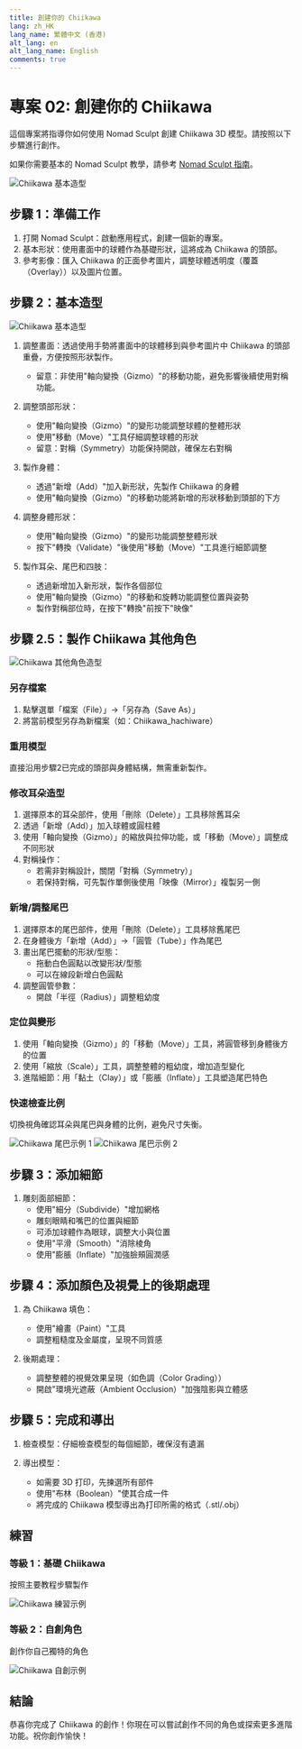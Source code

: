 ```yaml
---
title: 創建你的 Chiikawa
lang: zh_HK
lang_name: 繁體中文 (香港)
alt_lang: en
alt_lang_name: English
comments: true
---
```


# 專案 02: 創建你的 Chiikawa

這個專案將指導你如何使用 Nomad Sculpt 創建 Chiikawa 3D 模型。請按照以下步驟進行創作。

如果你需要基本的 Nomad Sculpt 教學，請參考 [Nomad Sculpt 指南](../resources/NomadSculpt/index.md)。

![Chiikawa 基本造型](./images/chiikawa-01.jpg)

## 步驟 1：準備工作

1. 打開 Nomad Sculpt：啟動應用程式，創建一個新的專案。
2. 基本形狀：使用畫面中的球體作為基礎形狀，這將成為 Chiikawa 的頭部。
3. 參考影像：匯入 Chiikawa 的正面參考圖片，調整球體透明度（覆蓋（Overlay））以及圖片位置。

## 步驟 2：基本造型

![Chiikawa 基本造型](./images/chiikawa-02.jpg)

1. 調整畫面：透過使用手勢將畫面中的球體移到與參考圖片中 Chiikawa 的頭部重疊，方便按照形狀製作。
   - 留意：非使用"軸向變換（Gizmo）"的移動功能，避免影響後續使用對稱功能。

2. 調整頭部形狀：
   - 使用"軸向變換（Gizmo）"的變形功能調整球體的整體形狀
   - 使用"移動（Move）"工具仔細調整球體的形狀
   - 留意：對稱（Symmetry）功能保持開啟，確保左右對稱

3. 製作身體：
   - 透過"新增（Add）"加入新形狀，先製作 Chiikawa 的身體
   - 使用"軸向變換（Gizmo）"的移動功能將新增的形狀移動到頭部的下方

4. 調整身體形狀：
   - 使用"軸向變換（Gizmo）"的變形功能調整整體形狀
   - 按下"轉換（Validate）"後使用"移動（Move）"工具進行細節調整

5. 製作耳朵、尾巴和四肢：
   - 透過新增加入新形狀，製作各個部位
   - 使用"軸向變換（Gizmo）"的移動和旋轉功能調整位置與姿勢
   - 製作對稱部位時，在按下"轉換"前按下"映像"

## 步驟 2.5：製作 Chiikawa 其他角色

![Chiikawa 其他角色造型](./images/chiikawa-03.jpg)

### 另存檔案

1. 點擊選單「檔案（File）」→「另存為（Save As）」
2. 將當前模型另存為新檔案（如：Chiikawa_hachiware）

### 重用模型

直接沿用步驟2已完成的頭部與身體結構，無需重新製作。

### 修改耳朵造型

1. 選擇原本的耳朵部件，使用「刪除（Delete）」工具移除舊耳朵
2. 透過「新增（Add）」加入球體或圓柱體
3. 使用「軸向變換（Gizmo）」的縮放與拉伸功能，或「移動（Move）」調整成不同形狀
4. 對稱操作：
   - 若需非對稱設計，關閉「對稱（Symmetry）」
   - 若保持對稱，可先製作單側後使用「映像（Mirror）」複製另一側

### 新增/調整尾巴

1. 選擇原本的尾巴部件，使用「刪除（Delete）」工具移除舊尾巴
2. 在身體後方「新增（Add）」→「圓管（Tube）」作為尾巴
3. 畫出尾巴擺動的形狀/型態：
   - 拖動白色圓點以改變形狀/型態
   - 可以在線段新增白色圓點
4. 調整圓管參數：
   - 開啟「半徑（Radius）」調整粗幼度

### 定位與變形

1. 使用「軸向變換（Gizmo）」的「移動（Move）」工具，將圓管移到身體後方的位置
2. 使用「縮放（Scale）」工具，調整整體的粗幼度，增加造型變化
3. 進階細節：用「黏土（Clay）」或「膨脹（Inflate）」工具塑造尾巴特色

### 快速檢查比例

切換視角確認耳朵與尾巴與身體的比例，避免尺寸失衡。

<div class="image-row">
    <img src="./images/chiikawa-04.jpg" alt="Chiikawa 尾巴示例 1" />
    <img src="./images/chiikawa-05.jpg" alt="Chiikawa 尾巴示例 2" />
</div>

## 步驟 3：添加細節

1. 雕刻面部細節：
   - 使用"細分（Subdivide）"增加網格
   - 雕刻眼睛和嘴巴的位置與細節
   - 可添加球體作為眼球，調整大小與位置
   - 使用"平滑（Smooth）"消除棱角
   - 使用"膨脹（Inflate）"加強臉頰圓潤感

## 步驟 4：添加顏色及視覺上的後期處理

1. 為 Chiikawa 填色：
   - 使用"繪畫（Paint）"工具
   - 調整粗糙度及金屬度，呈現不同質感

2. 後期處理：
   - 調整整體的視覺效果呈現（如色調（Color Grading））
   - 開啟"環境光遮蔽（Ambient Occlusion）"加強陰影與立體感

## 步驟 5：完成和導出

1. 檢查模型：仔細檢查模型的每個細節，確保沒有遺漏

2. 導出模型：
   - 如需要 3D 打印，先揀選所有部件
   - 使用"布林（Boolean）"使其合成一件
   - 將完成的 Chiikawa 模型導出為打印所需的格式（.stl/.obj）

## 練習

<div class="image-grid">
    <div class="image-item">
        <h3>等級 1：基礎 Chiikawa</h3>
        <p>按照主要教程步驟製作</p>
        <img src="./images/chiikawa-06.jpg" alt="Chiikawa 練習示例" class="tutorial-image" />
    </div>
    <div class="image-item">
        <h3>等級 2：自創角色</h3>
        <p>創作你自己獨特的角色</p>
        <img src="./images/chiikawa-07.jpg" alt="Chiikawa 自創示例" class="tutorial-image" />
    </div>
</div>

## 結論

恭喜你完成了 Chiikawa 的創作！你現在可以嘗試創作不同的角色或探索更多進階功能。祝你創作愉快！ 
